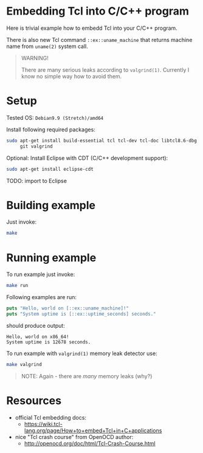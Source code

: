 # Embedding Tcl into C/C++ program

Here is trivial example how to embedd Tcl into your C/C++ program.

There is also new Tcl command `::ex::uname_machine` that returns
machine name from `uname(2)` system call.

> WARNING!
>
> There are many serious leaks according to `valgrind(1)`.
> Currently I know no simple way how to avoid them.


# Setup

Tested OS: `Debian9.9 (Stretch)/amd64`

Install following required packages:

```bash
sudo apt-get install build-essential tcl tcl-dev tcl-doc libtcl8.6-dbg \
     git valgrind
```

Optional: Install Eclipse with CDT (C/C++ development support):

```bash
sudo apt-get install eclipse-cdt
```

TODO: import to Eclipse

# Building example

Just invoke:

```bash
make
```

# Running example

To run example just invoke:

```bash
make run
```

Following examples are run:

```tcl
puts "Hello, world on [::ex::uname_machine]!"
puts "System uptime is [::ex::uptime_seconds] seconds."
```

should produce output:

```
Hello, world on x86_64!
System uptime is 12678 seconds.
```


To run example with `valgrind(1)` memory leak detector use:

```bash
make valgrind
```

> NOTE: Again - there are *many* memory leaks (why?)


# Resources

* official Tcl embedding docs:
  - https://wiki.tcl-lang.org/page/How+to+embed+Tcl+in+C+applications
* nice "Tcl crash course" from OpenOCD author:
  - http://openocd.org/doc/html/Tcl-Crash-Course.html


